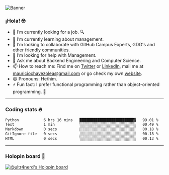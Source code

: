 ![Banner](banner.gif)

### ¡Hola! 🤓

- 🔭 I’m currently looking for a job. 🔍
- 🌱 I’m currently learning about management.
- 👯 I’m looking to collaborate with GitHub Campus Experts, GDG's and other friendly communities.
- 🤔 I’m looking for help with Management.
- 💬 Ask me about Backend Engineering and Computer Science.
- 📫 How to reach me: Find me on [Twitter](https://twitter.com/ultr4nerd) or [LinkedIn](https://www.linkedin.com/in/ultr4nerd), mail me at [mauriciochavezolea@gmail.com](mailto:mauriciochavezolea@gmail.com) or go check my own [website](https://mauriciochavez.dev).
- 😄 Pronouns: He/him. 
- ⚡ Fun fact: I prefer functional programming rather than object-oriented programming. 🤭
---

### Coding stats 🔥

<!--START_SECTION:waka-->

```txt
Python           6 hrs 16 mins   ████████████████████████▓   99.01 %
Text             1 min           ░░░░░░░░░░░░░░░░░░░░░░░░░   00.49 %
Markdown         0 secs          ░░░░░░░░░░░░░░░░░░░░░░░░░   00.18 %
GitIgnore file   0 secs          ░░░░░░░░░░░░░░░░░░░░░░░░░   00.18 %
HTML             0 secs          ░░░░░░░░░░░░░░░░░░░░░░░░░   00.13 %
```

<!--END_SECTION:waka-->

---

### Holopin board 🦖

[![@ultr4nerd's Holopin board](https://holopin.me/ultr4nerd)](https://holopin.io/@ultr4nerd)
